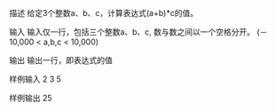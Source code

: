 描述
给定3个整数a、b、c，计算表达式(a+b)*c的值。

输入
输入仅一行，包括三个整数a、b、c, 数与数之间以一个空格分开。
(－10,000 < a,b,c < 10,000)

输出
输出一行，即表达式的值

样例输入
2 3 5

样例输出
25
